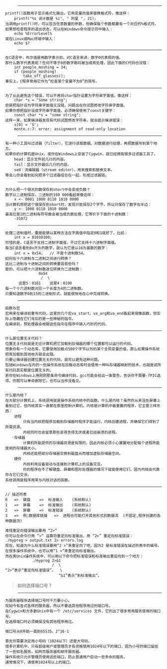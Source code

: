 > --- 


    printf()函数用于显示格式化输出，它用变量的值来替换格式符，像这样：
        printf("%s 说计数是 %i", " 阿星 ", 21);
    当调用printf()时，可以包含任意数量的参数，但确保每个参数都要有一个对应的%格式符。
    如果想检查程序的退出状态，可以在Windows命令提示符中输入：
        echo %ErrorLevel%
    或在Linux或Mac终端中输入：
        echo $?


> ---

    在C语言中，布尔值是用数字表示的。对C语言来讲，数字0代表假的值。
    那什么数字代表真呢？任何不等于0的数字都将被当成真处理，因此下面的C代码也没错：
        int people_moshing = 34;
        if (people_moshing)
            take_off_glasses();
    事实上，C程序常用它作为“检查某个变量不为0”的简写。


> ---


    为了从此避免这个错误，可以不再将char指针设置为字符串字面值，像这样：
        char *s = "Some string";
    但是把指针设为字符串字面值又没错，问题出在你试图修改字符串字面值。
    如果你想把指针设成字符串字面值，必须确保使用了const关键字：
        const char *s = "some string";
    这样一来，如果编译器发现有代码试图修改字符串，就会提示编译错误：
        s[0] = 'S';
        monte.c:7: error: assignment of read-only location


> ---


    有一种小工具叫过滤器（filter），它逐行读取数据，对数据进行处理，再把数据写到某个地方。
    如果你的计算机是Unix，或你在Windows上安装了Cygwin，就已经拥有很多过滤器工具了。
        head：显示文件前几行的内容。
        tail：显示文件最后几行的内容。
        sed：流编辑器（stream editor），用来搜索和替换文本。
    等会儿你会看到如何把多个过滤器组合在一起，形成过滤器链。



> ---


    为什么把一个很大的数保存到short中会变成负数？
    数字以二进制保存，二进制的100 000看起来像这样：
        x <- 0001 1000 0110 1010 0000
    当计算机想把这个值保存到short时，发现只能保存2个字节，所以只保存了数字右半边：
        y <- 1000 0110 1010 0000
    最高位是1的二进制有符号数会被当成负数处理，它等价于下面的十进制数：
        -31072


> ---


    处理二进制值时，要是能够以某种方法在字面值中指定0和1就好了，比如：
        int x = 01010100;
    可惜的是，C语言不支持二进制字面值，不过它支持十六进制字面值。
    每当C语言看到0x开头的数字，就认为它是以16为基数的数字：
        int x = 0x54;	// 不是十进制数54。
    如何在十六进制与二进制之间进行转换？
    这比二进制与十进制之间的转换要容易些吗？
    是的，可以把十六进制数逐位转换为二进制数：
                   0x54
                    /  \
          这是5：0101    这是4：0100
    每一个十六进制数对应一个长度为4的二进制数。
    只要知道数字0到15的二进制形式，就能很快地在心中完成转换。



> ---


    函数与宏
    宏用来在编译前重写代码，这里的几个宏va_start、va_arg和va_end看起来很像函数，但实际上隐藏在它们背后的是一些神秘的指令。
    在编译前，预处理器会根据这些指令在程序中插入巧妙的代码。


> ---


    什么是位置无关代码？
    位置无关代码就是无论计算机把它加载到存储器的哪个位置都可以运行的代码。
    想象你有一个动态库，它要使用加载点500个字节以外的某个全局变量的值，那么如果操作系统把库加载到其他地方就会出错。
    只要让编译器创建位置无关的代码，就可以避免这种问题。
    包括Windows在内的一些操作系统在加载动态库时会使用一种叫存储器映射的技术，也就是说所有代码其实都是位置无关的。
    若你在Windows上用刚刚那条命令编译代码，gcc可能会给出一条警告，告诉你不需要-fPIC选项。你既可以奉命删除它，也可以当作没看见。


> ---


    什么是内核？
    在大部分计算机上，系统调用就是操作系统内核中的函数。什么是内核？虽然你从来没在屏幕上看到过它，但内核其实一直都在那里控制计算机。内核是计算机中最重要的程序，它主管三样东西：
        进程
            只有当内核把程序加载到存储器时程序才能运行。内核创建进程，并确保它们得到了所需资源。
            内核同时也会留意那些变得贪得无厌或者已经崩溃的进程。
        存储器
            计算机所能提供的存储器资源是有限的，因此内核必须小心翼翼地分配每个进程所能使用的存储器大小。
            内核还能把部分存储器交换到磁盘从而增加虚拟存储器空间。
        硬件
            内核利用设备驱动与连接到计算机上的设备交互。
            你的程序在不了解键盘、屏幕和图形处理器的情况下就能使用它们，因为内核会代表你与它们交涉。
    系统调用是程序用来与内核对话的函数。

> ---

    // 描述符表
    0   =>  键盘    =>  标准输入    (系统默认)
    1   =>  屏幕    =>  标准输出    (系统默认)
    2   =>  屏幕    =>  标准错误    (系统默认)
    3   =>  例:数据库链接   =>  进程也可能打开其他形式的数据流  (不固定,程序创建的各种数据流)

    难怪重定向错误输出要用 “2>”
    你可以在命令行用 “>” 运算符重定向标准输出，用 “2>” 重定向标准错误：
    ./myprog > output.txt 2> errors.log
    现在，知道为什么标准错误要用“2 >”来重定向了吧，因为2 是标准错误在描述符表中的编号。
    在很多操作系统中，也可以用“1 >”来重定向标准输出。
    而在类Unix操作系统中，可以用以下命令把标准错误和标准输出重定向到一个地方：
                ./myprog 2>&1
                         /  \
    “2>”表示“重定向标准错误”。  \
                            “&1”表示“到标准输出”。


> 如何选择端口号？

> --- 

    
    为服务器程序选择端口号时千万要小心。
    现如今有各式各样的服务器，所以不要选其他程序用过的端口号。
    在Cygwin和大多数Unix中有一个 /etc/services 文件，它列出了很多常用服务使用的端口号。
    在选择端口时必须确保没有其他程序用过。

    端口号从0开始一直到65535。2^16-1

    首先你需要决定用小号码（1024以下）还是大号码。
    很多计算机中，只有超级用户或管理员才有资格使用1024号以下的端口，因为小号的端口留给了一些知名服务，如网页服务器和邮件服务器。
    操作系统只允许管理员使用这些端口，防止普通用户启动一些多余的服务。
    通常情况下，请使用1024号以上的端口。
